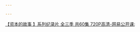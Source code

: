 ```yaml
---

---
```


[【资本的故事 】系列纪录片 全三季 共60集 720P高清-网易公开课](https://open.163.com/newview/movie/free?pid=CFJGKEE7F&mid=OFJGKEE8E);